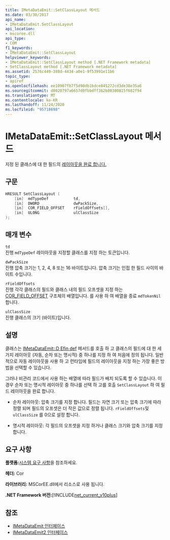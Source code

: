 ```yaml
---
title: IMetaDataEmit::SetClassLayout 메서드
ms.date: 03/30/2017
api_name:
- IMetaDataEmit.SetClassLayout
api_location:
- mscoree.dll
api_type:
- COM
f1_keywords:
- IMetaDataEmit::SetClassLayout
helpviewer_keywords:
- IMetaDataEmit::SetClassLayout method [.NET Framework metadata]
- SetClassLayout method [.NET Framework metadata]
ms.assetid: 2576c449-388d-4434-a0e1-9f53991e11b6
topic_type:
- apiref
ms.openlocfilehash: ee10907fb7f5d90db1bdce845272cd3de38e35a6
ms.sourcegitcommit: d8020797a6657d0fbbdff362b80300815f682f94
ms.translationtype: MT
ms.contentlocale: ko-KR
ms.lasthandoff: 11/24/2020
ms.locfileid: "95718698"
---
```

# <a name="imetadataemitsetclasslayout-method"></a>IMetaDataEmit::SetClassLayout 메서드

지정 된 클래스에 대 한 필드의 [레이아웃을 완료 합니다.](imetadataemit-definetypedef-method.md)  
  
## <a name="syntax"></a>구문  
  
```cpp  
HRESULT SetClassLayout (  
    [in]  mdTypeDef           td,
    [in]  DWORD               dwPackSize,
    [in]  COR_FIELD_OFFSET    rFieldOffsets[],
    [in]  ULONG               ulClassSize
);  
```  
  
## <a name="parameters"></a>매개 변수  

 `td`  
 진행 `mdTypeDef` 레이아웃을 지정할 클래스를 지정 하는 토큰입니다.  
  
 `dwPackSize`  
 진행 압축 크기는 1, 2, 4, 8 또는 16 바이트입니다. 압축 크기는 인접 한 필드 사이의 바이트 수입니다.  
  
 `rFieldOffsets`  
 진행 각각 클래스의 필드와 클래스 내의 필드 오프셋을 지정 하는 [COR_FIELD_OFFSET](cor-field-offset-structure.md) 구조체의 배열입니다. 를 사용 하 여 배열을 종료 `mdTokenNil` 합니다.  
  
 `ulClassSize`  
 진행 클래스의 크기 (바이트)입니다.  
  
## <a name="remarks"></a>설명  

 클래스는 [IMetaDataEmit::D Efin def](imetadataemit-definetypedef-method.md) 메서드를 호출 하 고 클래스의 필드에 대 한 세 가지 레이아웃 (자동, 순차 또는 명시적) 중 하나를 지정 하 여 처음에 정의 됩니다. 일반적으로 자동 레이아웃을 사용 하 고 런타임에 필드의 레이아웃을 지정 하는 가장 좋은 방법을 선택할 수 있습니다.  
  
 그러나 비관리 코드에서 사용 하는 배열에 따라 필드가 배치 되도록 할 수 있습니다. 이 경우 순차 또는 명시적 레이아웃 중 하나를 선택 하 고를 호출 `SetClassLayout` 하 여 필드 레이아웃을 완료 합니다.  
  
- 순차 레이아웃: 압축 크기를 지정 합니다. 필드는 자연 크기 또는 압축 크기에 따라 정렬 되며 필드의 오프셋은 더 작은 값으로 정렬 됩니다. `rFieldOffsets`및 `ulClassSize` 를 0으로 설정 합니다.  
  
- 명시적 레이아웃: 각 필드의 오프셋을 지정 하거나 클래스 크기와 압축 크기를 지정 합니다.  
  
## <a name="requirements"></a>요구 사항  

 **플랫폼:**[시스템 요구 사항](../../get-started/system-requirements.md)을 참조하세요.  
  
 **헤더:** Cor  
  
 **라이브러리:** MSCorEE.dll에서 리소스로 사용 됩니다.  
  
 **.NET Framework 버전:**[!INCLUDE[net_current_v10plus](../../../../includes/net-current-v10plus-md.md)]  
  
## <a name="see-also"></a>참조

- [IMetaDataEmit 인터페이스](imetadataemit-interface.md)
- [IMetaDataEmit2 인터페이스](imetadataemit2-interface.md)
